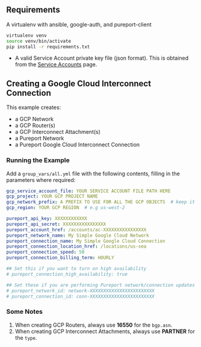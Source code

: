 ## Requirements
A virtualenv with ansible, google-auth, and pureport-client
```bash
virtualenv venv
source venv/bin/activate
pip install -r requirements.txt
```

- A valid Service Account private key file (json format).  This is obtained from the 
[Service Accounts](https://console.cloud.google.com/iam-admin/serviceaccounts) page.


## Creating a Google Cloud Interconnect Connection
This example creates:
- a GCP Network
- a GCP Router(s)
- a GCP Interconnect Attachment(s)
- a Pureport Network
- a Pureport Google Cloud Interconnect Connection

### Running the Example
Add a `group_vars/all.yml` file with the following contents, filling in the parameters where required:

```yaml
gcp_service_account_file: YOUR SERVICE ACCOUNT FILE PATH HERE
gcp_project: YOUR GCP PROJECT NAME
gcp_network_prefix: A PREFIX TO USE FOR ALL THE GCP OBJECTS  # keep it somewhat short, GCP has 64 character limit on some of these things
gcp_region: YOUR GCP REGION  # e.g us-west-2

pureport_api_key: XXXXXXXXXXXX
pureport_api_secret: XXXXXXXXXXXXXXXX
pureport_account_href: /accounts/ac-XXXXXXXXXXXXXXXX
pureport_network_name: My Simple Google Cloud Network
pureport_connection_name: My Simple Google Cloud Connection
pureport_connection_location_href: /locations/us-sea
pureport_connection_speed: 50
pureport_connection_billing_term: HOURLY

## Set this if you want to turn on high availability
# pureport_connection_high_availability: true

## Set these if you are performing Pureport network/connection updates
# pureport_network_id: network-XXXXXXXXXXXXXXXXXXXXXXXX
# pureport_connection_id: conn-XXXXXXXXXXXXXXXXXXXXXXXX
```

### Some Notes
1. When creating GCP Routers, always use **16550** for the `bgp.asn`.
2. When creating GCP Interconnect Attachments, always use **PARTNER** for the `type`.
